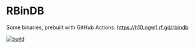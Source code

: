 # RBinDB

Some binaries, prebuilt with GitHub Actions. https://h10.ngw1.rf.gd/rbindb

[![build](https://github.com/romw314/rbindb/actions/workflows/main.yml/badge.svg)](https://github.com/romw314/rbindb/actions/workflows/main.yml)
